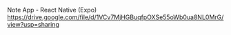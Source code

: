 Note App - React Native (Expo)
https://drive.google.com/file/d/1VCv7MjHGBuqfpOXSe55oWb0ua8NL0MrG/view?usp=sharing
